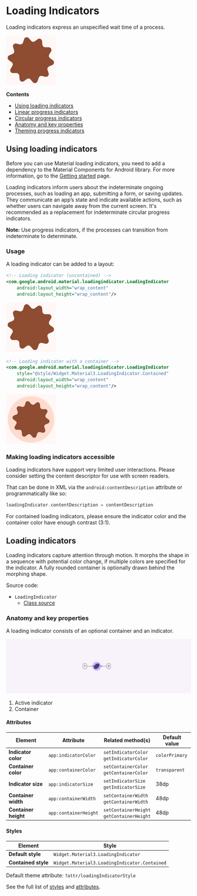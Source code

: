 <!--docs:
title: "Loading indicators"
layout: detail
section: components
excerpt: "Loading indicators express an unspecified wait time of a process."
iconId: loading_indicator
path: /catalog/loading-indicators/
-->

# Loading Indicators

Loading indicators express an unspecified wait time of a process.

![Animation of loading indicator](assets/loadingindicator/loading_indicator.gif)

**Contents**

*   [Using loading indicators](#using-progress-indicators)
*   [Linear progress indicators](#linear-progress-indicators)
*   [Circular progress indicators](#circular-progress-indicators)
*   [Anatomy and key properties](#anatomy-and-key-properties)
*   [Theming progress indicators](#theming-progress-indicators)

## Using loading indicators

Before you can use Material loading indicators, you need to add a dependency to
the Material Components for Android library. For more information, go to the
[Getting started](https://github.com/material-components/material-components-android/tree/master/docs/getting-started.md)
page.

Loading indicators inform users about the indeterminate ongoing processes, such
as loading an app, submitting a form, or saving updates. They communicate an
app’s state and indicate available actions, such as whether users can navigate
away from the current screen. It's recommended as a replacement for
indeterminate circular progress indicators.

**Note:** Use progress indicators, if the processes can transition from
indeterminate to determinate.

### Usage

A loading indicator can be added to a layout:

```xml
<!-- Loading indicator (uncontained) -->
<com.google.android.material.loadingindicator.LoadingIndicator
    android:layout_width="wrap_content"
    android:layout_height="wrap_content"/>
```

![Animation of uncontained loading indicator](assets/loadingindicator/loading_indicator.gif)

```xml
<!-- Loading indicator with a container -->
<com.google.android.material.loadingindicator.LoadingIndicator
    style="@style/Widget.Material3.LoadingIndicator.Contained"
    android:layout_width="wrap_content"
    android:layout_height="wrap_content"/>
```

![Animation of contained loading indicator](assets/loadingindicator/loading_indicator_contained.gif)

### Making loading indicators accessible

Loading indicators have support very limited user interactions. Please consider
setting the content descriptor for use with screen readers.

That can be done in XML via the `android:contentDescription` attribute or
programmatically like so:

```kt
loadingIndicator.contentDescription = contentDescription
```

For contained loading indicators, please ensure the indicator color and the
container color have enough contrast (3:1).

## Loading indicators

Loading indicators capture attention through motion. It morphs the shape in a
sequence with potential color change, if multiple colors are specified for the
indicator. A fully rounded container is optionally drawn behind the morphing
shape.

Source code:

*   `LoadingIndicator`
    *   [Class source](https://github.com/material-components/material-components-android/tree/master/lib/java/com/google/android/material/loadingindicator/LoadingIndicator.java)

### Anatomy and key properties

A loading indicator consists of an optional container and an indicator.

![Loading indicator anatomy](assets/loadingindicator/anatomy.png)

1.  Active indicator
2.  Container

#### Attributes

Element              | Attribute             | Related method(s)                             | Default value
-------------------- | --------------------- | --------------------------------------------- | -------------
**Indicator color**  | `app:indicatorColor`  | `setIndicatorColor`</br>`getIndicatorColor`   | `colorPrimary`
**Container color**  | `app:containerColor`  | `setContainerColor`</br>`getContainerColor`   | `transparent`
**Indicator size**   | `app:indicatorSize`   | `setIndicatorSize`</br>`getIndicatorSize`     | 38dp
**Container width**  | `app:containerWidth`  | `setContainerWidth`</br>`getContainerWidth`   | 48dp
**Container height** | `app:containerHeight` | `setContainerHeight`</br>`getContainerHeight` | 48dp

#### Styles

Element             | Style
------------------- | ---------------------------------------------
**Default style**   | `Widget.Material3.LoadingIndicator`
**Contained style** | `Widget.Material3.LoadingIndicator.Contained`

Default theme attribute: `?attr/loadingIndicatorStyle`

See the full list of
[styles](https://github.com/material-components/material-components-android/tree/master/lib/java/com/google/android/material/loadingindicator/res/values/styles.xml)
and
[attributes](https://github.com/material-components/material-components-android/tree/master/lib/java/com/google/android/material/loadingindicator/res/values/attrs.xml).
